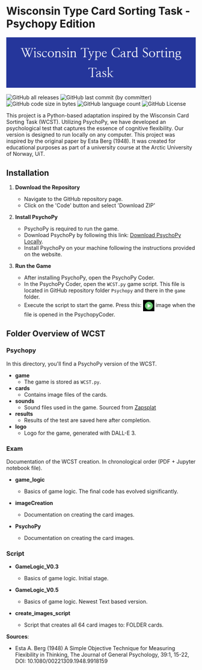 # Wisconsin Type Card Sorting Task - Psychopy Edition

![logo](img/logo.png)

![GitHub all releases](https://img.shields.io/github/downloads/keijumies/WCST/total) ![GitHub last commit (by committer)](https://img.shields.io/github/last-commit/Keijumies/WCST) ![GitHub code size in bytes](https://img.shields.io/github/languages/code-size/Keijumies/WCST) ![GitHub language count](https://img.shields.io/github/languages/count/Keijumies/WCST) ![GitHub License](https://img.shields.io/github/license/Keijumies/WCST)







This project is a Python-based adaptation inspired by the Wisconsin Card Sorting Task (WCST). Utilizing PsychoPy, we have developed an psychological test that captures the essence of cognitive flexibility. Our version is designed to run locally on any computer. This project was inspired by the original paper by Esta Berg (1948). It was created for educational purposes as part of a university course at the Arctic University of Norway, UiT.

## Installation

1. **Download the Repository**
   - Navigate to the GitHub repository page.
   - Click on the 'Code' button and select 'Download ZIP'

2. **Install PsychoPy**
   - PsychoPy is required to run the game.
   - Download PsychoPy by following this link: [Download PsychoPy Locally](https://www.psychopy.org/download.html).
   - Install PsychoPy on your machine following the instructions provided on the website.

3. **Run the Game**
   - After installing PsychoPy, open the PsychoPy Coder.
   - In the PsychoPy Coder, open the `WCST.py` game script. This file is located in GitHub repository folder `Psychopy` and there in the `game` folder.
   - Execute the script to start the game. <span>Press this: <img src="img/img.png" alt="logo" style="height:30px; vertical-align:middle;"/> image when the file is opened in the PsychopyCoder.</span>



## Folder Overview of WCST

### Psychopy
In this directory, you'll find a PsychoPy version of the WCST.

- **game**
  - The game is stored as `WCST.py`.
- **cards**
  - Contains image files of the cards.
- **sounds**
  - Sound files used in the game. Sourced from [Zapsplat](https://www.zapsplat.com/)
- **results**
  - Results of the test are saved here after completion.
- **logo**
  - Logo for the game, generated with DALL-E 3.

### Exam
Documentation of the WCST creation. In chronological order (PDF + Jupyter notebook file).

- **game_logic**
  - Basics of game logic. The final code has evolved significantly.
    
- **imageCreation**
  - Documentation on creating the card images.

- **PsychoPy**
  - Documentation on creating the card images.
    

### Script

- **GameLogic_V0.3**
  - Basics of game logic. Initial stage.
 
- **GameLogic_V0.5**
  - Basics of game logic. Newest Text based version.
    
- **create_images_script**
  - Script that creates all 64 card images to: FOLDER cards.
    

**Sources**:
- Esta A. Berg (1948) A Simple Objective Technique for Measuring Flexibility in Thinking, The Journal of General Psychology, 39:1, 15-22, DOI: 10.1080/00221309.1948.9918159


